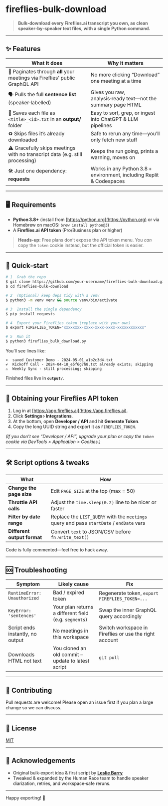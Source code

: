 # fireflies-bulk-download

> **Bulk‑download every Fireflies.ai transcript you own, as clean speaker‑by‑speaker text files, with a single Python command.**

---

## ✨ Features

| What it does                                                                  | Why it matters                                                       |
| ----------------------------------------------------------------------------- | -------------------------------------------------------------------- |
| 🔄 Paginates through **all** your meetings via Fireflies’ public GraphQL API  | No more clicking “Download” one meeting at a time                    |
| 🗣  Pulls the full **sentence list** (speaker‑labelled)                       | Gives you raw, analysis‑ready text—not the summary page HTML         |
| 💾 Saves each file as `<title>_<id>.txt` in an **output/** folder             | Easy to sort, grep, or ingest into ChatGPT & LLM pipelines           |
| ♻︎ Skips files it’s already downloaded                                        | Safe to rerun any time—you’ll only fetch new stuff                   |
| ⚠️  Gracefully skips meetings with no transcript data (e.g. still processing) | Keeps the run going, prints a warning, moves on                      |
| 🛠  Just one dependency: **requests**                                         | Works in any Python 3.8 + environment, including Replit & Codespaces |

---

## 🖥  Requirements

* **Python 3.8+** (install from [https://python.org](https://python.org) or via Homebrew on macOS: `brew install python@3`)
* A **Fireflies.ai API token** (Pro/Business plan or higher)

> **Heads‑up:** Free plans don’t expose the API token menu. You *can* copy the `token` cookie instead, but the official token is easier.

---

## 🚀 Quick‑start

```bash
# 1  Grab the repo
$ git clone https://github.com/your‑username/fireflies‑bulk‑download.git
$ cd fireflies‑bulk‑download

# 2  (Optional) keep deps tidy with a venv
$ python3 -m venv venv && source venv/bin/activate

# 3  Install the single dependency
$ pip install requests

# 4  Export your Fireflies token (replace with your own)
$ export FIREFLIES_TOKEN="xxxxxxxx‑xxxx‑xxxx‑xxxx‑xxxxxxxxxxxx"

# 5  Run it
$ python3 fireflies_bulk_download.py
```

You’ll see lines like:

```
⬇︎  saved Customer Demo - 2024‑05‑01_a1b2c3d4.txt
✔︎  Kickoff Call - 2024‑04‑18_e5f6g7h8.txt already exists; skipping
⚠️  Weekly Sync - still processing; skipping
```

Finished files live in **`output/`**.

---

## 🔑 Obtaining your Fireflies API token

1. Log in at [https://app.fireflies.ai](https://app.fireflies.ai).
2. Click **Settings › Integrations**.
3. At the bottom, open **Developer / API** and hit **Generate Token**.
4. Copy the long UUID string and export it as `FIREFLIES_TOKEN`.

*(If you don’t see “Developer / API”, upgrade your plan or copy the `token` cookie via DevTools > Application > Cookies.)*

---

## 🛠  Script options & tweaks

| What                        | How                                                                                      |
| --------------------------- | ---------------------------------------------------------------------------------------- |
| **Change the page size**    | Edit `PAGE_SIZE` at the top (max = 50)                                                   |
| **Throttle API calls**      | Adjust the `time.sleep(0.2)` line to be nicer or faster                                  |
| **Filter by date range**    | Replace the `LIST_QUERY` with the `meetings` query and pass `startDate` / `endDate` vars |
| **Different output format** | Convert `text` to JSON/CSV before `fn.write_text()`                                      |

Code is fully commented—feel free to hack away.

---

## 🆘 Troubleshooting

| Symptom                          | Likely cause                                          | Fix                                                    |
| -------------------------------- | ----------------------------------------------------- | ------------------------------------------------------ |
| `RuntimeError: Unauthorized`     | Bad / expired token                                   | Regenerate token, `export FIREFLIES_TOKEN=...`         |
| `KeyError: 'sentences'`          | Your plan returns a different field (e.g. `segments`) | Swap the inner GraphQL query accordingly               |
| Script ends instantly, no output | No meetings in this workspace                         | Switch workspace in Fireflies or use the right account |
| Downloads HTML not text          | You cloned an old commit – update to latest script    | `git pull`                                             |

---

## 🤝 Contributing

Pull requests are welcome! Please open an issue first if you plan a large change so we can discuss.

---

## 📄 License

[MIT](LICENSE)

---

## 🙏 Acknowledgements

* Original bulk‑export idea & first script by **[Leslie Barry](https://lesliebarry.substack.com/p/solved-firefliesai-bulk-transcript)**
* Tweaked & expanded by the Human Race team to handle speaker diarization, retries, and workspace‑safe reruns.

---

Happy exporting! 🎉
